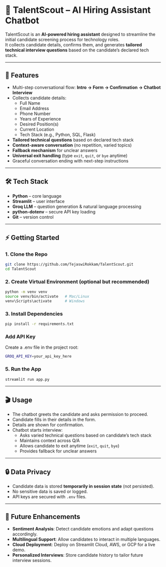 # 🤖 TalentScout – AI Hiring Assistant Chatbot

TalentScout is an **AI-powered hiring assistant** designed to streamline the initial candidate screening process for technology roles.  
It collects candidate details, confirms them, and generates **tailored technical interview questions** based on the candidate’s declared tech stack.  

---

## 🌟 Features
- Multi-step conversational flow: **Intro → Form → Confirmation → Chatbot Interview**
- Collects candidate details:
  - Full Name
  - Email Address
  - Phone Number
  - Years of Experience
  - Desired Position(s)
  - Current Location
  - Tech Stack (e.g., Python, SQL, Flask)
- **Tailored technical questions** based on declared tech stack
- **Context-aware conversation** (no repetition, varied topics)
- **Fallback mechanism** for unclear answers
- **Universal exit handling** (type `exit`, `quit`, or `bye` anytime)
- Graceful conversation ending with next-step instructions

---

## 🛠️ Tech Stack
- **Python** – core language  
- **Streamlit** – user interface  
- **Groq LLM** – question generation & natural language processing  
- **python-dotenv** – secure API key loading  
- **Git** – version control  

---

## ⚡ Getting Started

### 1. Clone the Repo
```bash
git clone https://github.com/TejaswiRokkam/TalentScout.git
cd TalentScout
```
### 2. Create Virtual Environment (optional but recommended)
```bash
python -m venv venv
source venv/bin/activate   # Mac/Linux
venv\Scripts\activate      # Windows
```
### 3. Install Dependencies
```bash
pip install -r requirements.txt
```
### Add API Key
Create a .env file in the project root:
```bash
GROQ_API_KEY=your_api_key_here
```
### 5. Run the App
```bash
streamlit run app.py
```

---

## 🎬 Usage
- The chatbot greets the candidate and asks permission to proceed.  
- Candidate fills in their details in the form.  
- Details are shown for confirmation.  
- Chatbot starts interview:  
  - Asks varied technical questions based on candidate’s tech stack  
  - Maintains context across Q/A  
  - Allows candidate to exit anytime (`exit`, `quit`, `bye`)  
  - Provides fallback for unclear answers  

  
---


## 🔒 Data Privacy
- Candidate data is stored **temporarily in session state** (not persisted).  
- No sensitive data is saved or logged.  
- API keys are secured with `.env` files.  


---

## 🚀 Future Enhancements

- **Sentiment Analysis**: Detect candidate emotions and adapt questions accordingly.  
- **Multilingual Support**: Allow candidates to interact in multiple languages.  
- **Cloud Deployment**: Deploy on Streamlit Cloud, AWS, or GCP for a live demo.  
- **Personalized Interviews**: Store candidate history to tailor future interview sessions.  
